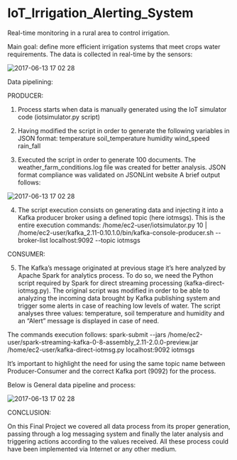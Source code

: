 # IoT_Irrigation_Alerting_System
Real-time monitoring in a rural area to control irrigation.

Main goal: define more efficient irrigation systems that meet crops water requirements.
The data is collected in real-time by the sensors:

![2017-06-13 17 02 28](https://user-images.githubusercontent.com/17622709/27093991-845a41ac-501d-11e7-904b-d62a501286b5.png)

Data pipelining:

PRODUCER:
1.	Process starts when data is manually generated using the IoT simulator code (iotsimulator.py script)
2.	Having modified the script in order to generate the following variables in JSON format:
 temperature
 soil_temperature
 humidity
 wind_speed
 rain_fall

3.	Executed the script in order to generate 100 documents. The weather_farm_conditions.log file was created for better analysis. JSON format compliance was validated on JSONLint website
A brief output follows:

![2017-06-13 17 02 28](https://user-images.githubusercontent.com/17622709/27093962-689bf334-501d-11e7-83a2-a23e85c37716.png)

4.	The script execution consists on generating data and injecting it into a Kafka producer broker using a defined topic (here iotmsgs).
This is the entire execution commands:
/home/ec2-user/iotsimulator.py 10 | /home/ec2-user/kafka_2.11-0.10.1.0/bin/kafka-console-producer.sh --broker-list localhost:9092 --topic iotmsgs

CONSUMER:

5.	The Kafka’s message originated at previous stage it’s here analyzed by Apache Spark for analytics process. To do so, we need the Python script required by Spark for direct streaming processing (kafka-direct-iotmsg.py). 
The original script was modified in order to be able to analyzing the incoming data brought by Kafka publishing system and trigger some alerts in case of reaching low levels of water.
The script analyses three values: temperature, soil temperature and humidity and an “Alert” message is displayed in case of need. 

The commands execution follows:
spark-submit --jars /home/ec2-user/spark-streaming-kafka-0-8-assembly_2.11-2.0.0-preview.jar /home/ec2-user/kafka-direct-iotmsg.py localhost:9092 iotmsgs

It’s important to highlight the need for using the same topic name between Producer-Consumer and the correct Kafka port (9092) for the process. 

Below is General data pipeline and process: 

![2017-06-13 17 02 28](https://user-images.githubusercontent.com/17622709/27093980-77e416f0-501d-11e7-804d-06f576125530.png)

CONCLUSION:

On this Final Project we covered all data process from its proper generation, passing through a log messaging system and finally the later analysis and triggering actions according to the values received. All these process could have been implemented via Internet or any other medium.
